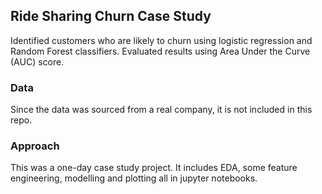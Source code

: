 ## Ride Sharing Churn Case Study
Identified customers who are likely to churn using logistic regression and Random Forest classifiers. Evaluated results using Area Under the Curve (AUC) score.

### Data
Since the data was sourced from a real company, it is not included in this repo.

### Approach
This was a one-day case study project. It includes EDA, some feature engineering, modelling and plotting all in jupyter notebooks. 

 
